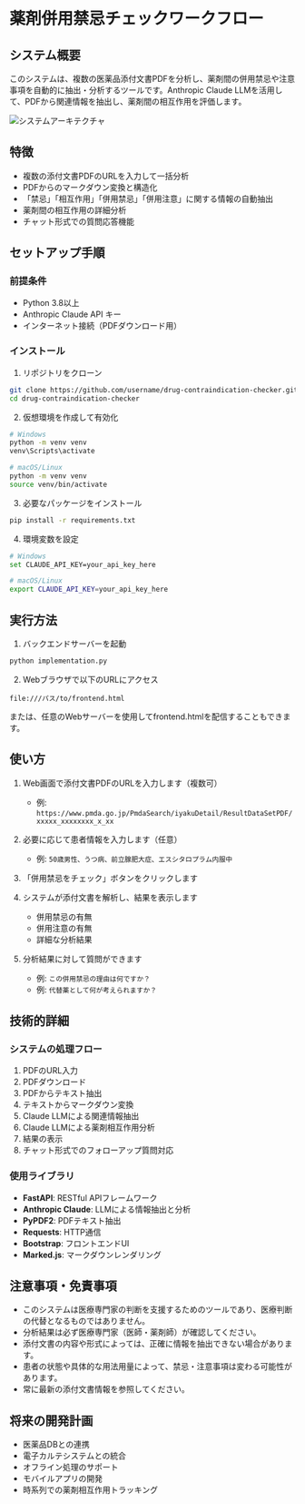 # 薬剤併用禁忌チェックワークフロー

## システム概要

このシステムは、複数の医薬品添付文書PDFを分析し、薬剤間の併用禁忌や注意事項を自動的に抽出・分析するツールです。Anthropic Claude LLMを活用して、PDFから関連情報を抽出し、薬剤間の相互作用を評価します。

![システムアーキテクチャ](https://i.imgur.com/example.png)

## 特徴

- 複数の添付文書PDFのURLを入力して一括分析
- PDFからのマークダウン変換と構造化
- 「禁忌」「相互作用」「併用禁忌」「併用注意」に関する情報の自動抽出
- 薬剤間の相互作用の詳細分析
- チャット形式での質問応答機能

## セットアップ手順

### 前提条件

- Python 3.8以上
- Anthropic Claude API キー
- インターネット接続（PDFダウンロード用）

### インストール

1. リポジトリをクローン

```bash
git clone https://github.com/username/drug-contraindication-checker.git
cd drug-contraindication-checker
```

2. 仮想環境を作成して有効化

```bash
# Windows
python -m venv venv
venv\Scripts\activate

# macOS/Linux
python -m venv venv
source venv/bin/activate
```

3. 必要なパッケージをインストール

```bash
pip install -r requirements.txt
```

4. 環境変数を設定

```bash
# Windows
set CLAUDE_API_KEY=your_api_key_here

# macOS/Linux
export CLAUDE_API_KEY=your_api_key_here
```

## 実行方法

1. バックエンドサーバーを起動

```bash
python implementation.py
```

2. Webブラウザで以下のURLにアクセス

```
file:///パス/to/frontend.html
```

または、任意のWebサーバーを使用してfrontend.htmlを配信することもできます。

## 使い方

1. Web画面で添付文書PDFのURLを入力します（複数可）
   - 例: `https://www.pmda.go.jp/PmdaSearch/iyakuDetail/ResultDataSetPDF/xxxxx_xxxxxxxx_x_xx`

2. 必要に応じて患者情報を入力します（任意）
   - 例: `50歳男性、うつ病、前立腺肥大症、エスシタロプラム内服中`

3. 「併用禁忌をチェック」ボタンをクリックします

4. システムが添付文書を解析し、結果を表示します
   - 併用禁忌の有無
   - 併用注意の有無
   - 詳細な分析結果

5. 分析結果に対して質問ができます
   - 例: `この併用禁忌の理由は何ですか？`
   - 例: `代替薬として何が考えられますか？`

## 技術的詳細

### システムの処理フロー

1. PDFのURL入力
2. PDFダウンロード
3. PDFからテキスト抽出
4. テキストからマークダウン変換
5. Claude LLMによる関連情報抽出
6. Claude LLMによる薬剤相互作用分析
7. 結果の表示
8. チャット形式でのフォローアップ質問対応

### 使用ライブラリ

- **FastAPI**: RESTful APIフレームワーク
- **Anthropic Claude**: LLMによる情報抽出と分析
- **PyPDF2**: PDFテキスト抽出
- **Requests**: HTTP通信
- **Bootstrap**: フロントエンドUI
- **Marked.js**: マークダウンレンダリング

## 注意事項・免責事項

- このシステムは医療専門家の判断を支援するためのツールであり、医療判断の代替となるものではありません。
- 分析結果は必ず医療専門家（医師・薬剤師）が確認してください。
- 添付文書の内容や形式によっては、正確に情報を抽出できない場合があります。
- 患者の状態や具体的な用法用量によって、禁忌・注意事項は変わる可能性があります。
- 常に最新の添付文書情報を参照してください。

## 将来の開発計画

- 医薬品DBとの連携
- 電子カルテシステムとの統合
- オフライン処理のサポート
- モバイルアプリの開発
- 時系列での薬剤相互作用トラッキング 